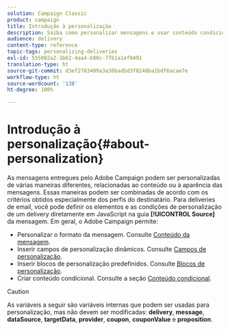 ```yaml
---
solution: Campaign Classic
product: campaign
title: Introdução à personalização
description: Saiba como personalizar mensagens e usar conteúdo condicional no Campaign
audience: delivery
content-type: reference
topic-tags: personalizing-deliveries
exl-id: 555082a2-1b62-4aa4-b80c-77b1a1ef9491
translation-type: ht
source-git-commit: d3ef2783409a3a36badbd3f8248ba1bdf6acae7e
workflow-type: ht
source-wordcount: '138'
ht-degree: 100%

---
```


# Introdução à personalização{#about-personalization}

As mensagens entregues pelo Adobe Campaign podem ser personalizadas de várias maneiras diferentes, relacionadas ao conteúdo ou à aparência das mensagens. Essas maneiras podem ser combinadas de acordo com os critérios obtidos especialmente dos perfis do destinatário. Para deliveries de email, você pode definir os elementos e as condições de personalização de um delivery diretamente em JavaScript na guia **[!UICONTROL Source]** da mensagem. Em geral, o Adobe Campaign permite:

* Personalizar o formato da mensagem. Consulte [Conteúdo da mensagem](../../delivery/using/defining-the-email-content.md#message-content).
* Inserir campos de personalização dinâmicos. Consulte [Campos de personalização](../../delivery/using/personalization-fields.md).
* Inserir blocos de personalização predefinidos. Consulte [Blocos de personalização](../../delivery/using/personalization-blocks.md).
* Criar conteúdo condicional. Consulte a seção [Conteúdo condicional](../../delivery/using/conditional-content.md).

>[!CAUTION]
>
>As variáveis a seguir são variáveis internas que podem ser usadas para personalização, mas não devem ser modificadas: **delivery**, **message**, **dataSource**, **targetData**, **provider**, **coupon**, **couponValue** e **proposition**.
